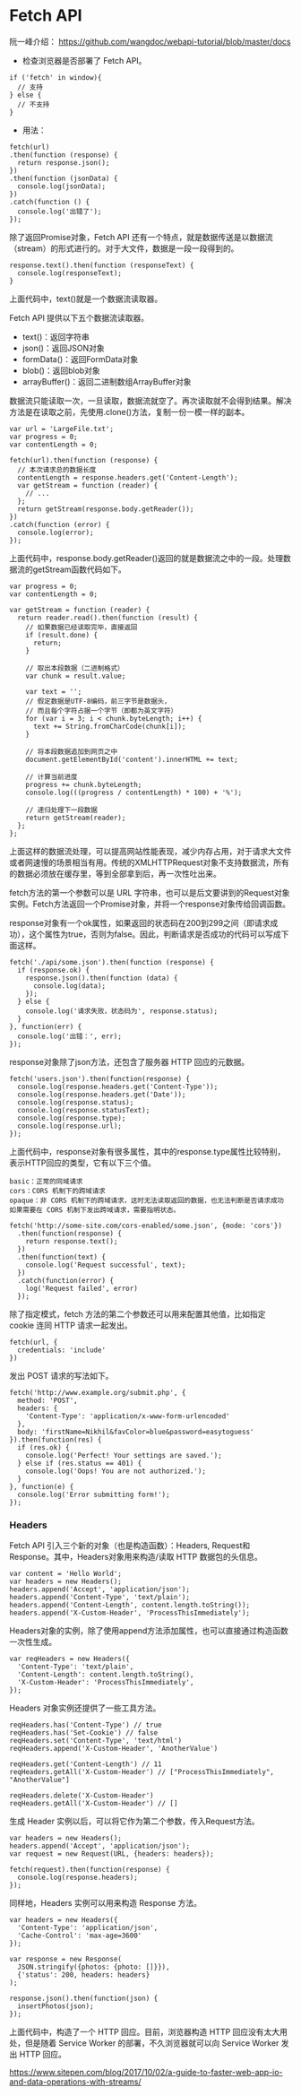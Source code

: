 # Fetch API

阮一峰介绍： https://github.com/wangdoc/webapi-tutorial/blob/master/docs

* 检查浏览器是否部署了 Fetch API。
```
if ('fetch' in window){
  // 支持
} else {
  // 不支持
}
```

* 用法：

```
fetch(url)
.then(function (response) {
  return response.json();
})
.then(function (jsonData) {
  console.log(jsonData);
})
.catch(function () {
  console.log('出错了');
});
```

除了返回Promise对象，Fetch API 还有一个特点，就是数据传送是以数据流（stream）的形式进行的。对于大文件，数据是一段一段得到的。
```
response.text().then(function (responseText) {
  console.log(responseText);
}
```
上面代码中，text()就是一个数据流读取器。

Fetch API 提供以下五个数据流读取器。

* text()：返回字符串
* json()：返回JSON对象
* formData()：返回FormData对象
* blob()：返回blob对象
* arrayBuffer()：返回二进制数组ArrayBuffer对象

数据流只能读取一次，一旦读取，数据流就空了。再次读取就不会得到结果。解决方法是在读取之前，先使用.clone()方法，复制一份一模一样的副本。
```
var url = 'LargeFile.txt';
var progress = 0;
var contentLength = 0;

fetch(url).then(function (response) {
  // 本次请求总的数据长度
  contentLength = response.headers.get('Content-Length');
  var getStream = function (reader) {
    // ...
  };
  return getStream(response.body.getReader());
})
.catch(function (error) {
  console.log(error);
});
```
上面代码中，response.body.getReader()返回的就是数据流之中的一段。处理数据流的getStream函数代码如下。
```
var progress = 0;
var contentLength = 0;

var getStream = function (reader) {
  return reader.read().then(function (result) {
    // 如果数据已经读取完毕，直接返回
    if (result.done) {
      return;
    }

    // 取出本段数据（二进制格式）
    var chunk = result.value;

    var text = '';
    // 假定数据是UTF-8编码，前三字节是数据头，
    // 而且每个字符占据一个字节（即都为英文字符）
    for (var i = 3; i < chunk.byteLength; i++) {
      text += String.fromCharCode(chunk[i]);
    }

    // 将本段数据追加到网页之中
    document.getElementById('content').innerHTML += text;

    // 计算当前进度
    progress += chunk.byteLength;
    console.log(((progress / contentLength) * 100) + '%');

    // 递归处理下一段数据
    return getStream(reader);
  };
};
```
上面这样的数据流处理，可以提高网站性能表现，减少内存占用，对于请求大文件或者网速慢的场景相当有用。传统的XMLHTTPRequest对象不支持数据流，所有的数据必须放在缓存里，等到全部拿到后，再一次性吐出来。

fetch方法的第一个参数可以是 URL 字符串，也可以是后文要讲到的Request对象实例。Fetch方法返回一个Promise对象，并将一个response对象传给回调函数。

response对象有一个ok属性，如果返回的状态码在200到299之间（即请求成功），这个属性为true，否则为false。因此，判断请求是否成功的代码可以写成下面这样。
```
fetch('./api/some.json').then(function (response) {
  if (response.ok) {
    response.json().then(function (data) {
      console.log(data);
    });
  } else {
    console.log('请求失败，状态码为', response.status);
  }
}, function(err) {
  console.log('出错：', err);
});
```
response对象除了json方法，还包含了服务器 HTTP 回应的元数据。
```
fetch('users.json').then(function(response) {
  console.log(response.headers.get('Content-Type'));
  console.log(response.headers.get('Date'));
  console.log(response.status);
  console.log(response.statusText);
  console.log(response.type);
  console.log(response.url);
});
```
上面代码中，response对象有很多属性，其中的response.type属性比较特别，表示HTTP回应的类型，它有以下三个值。
```
basic：正常的同域请求
cors：CORS 机制下的跨域请求
opaque：非 CORS 机制下的跨域请求，这时无法读取返回的数据，也无法判断是否请求成功
如果需要在 CORS 机制下发出跨域请求，需要指明状态。

fetch('http://some-site.com/cors-enabled/some.json', {mode: 'cors'})
  .then(function(response) {
    return response.text();
  })
  .then(function(text) {
    console.log('Request successful', text);
  })
  .catch(function(error) {
    log('Request failed', error)
  });
```
除了指定模式，fetch 方法的第二个参数还可以用来配置其他值，比如指定 cookie 连同 HTTP 请求一起发出。
```
fetch(url, {
  credentials: 'include'
})
```

发出 POST 请求的写法如下。

```
fetch('http://www.example.org/submit.php', {
  method: 'POST',
  headers: {
    'Content-Type': 'application/x-www-form-urlencoded'
  },
  body: 'firstName=Nikhil&favColor=blue&password=easytoguess'
}).then(function(res) {
  if (res.ok) {
    console.log('Perfect! Your settings are saved.');
  } else if (res.status == 401) {
    console.log('Oops! You are not authorized.');
  }
}, function(e) {
  console.log('Error submitting form!');
});
```


### Headers

Fetch API 引入三个新的对象（也是构造函数）：Headers, Request和Response。其中，Headers对象用来构造/读取 HTTP 数据包的头信息。
```
var content = 'Hello World';
var headers = new Headers();
headers.append('Accept', 'application/json');
headers.append('Content-Type', 'text/plain');
headers.append('Content-Length', content.length.toString());
headers.append('X-Custom-Header', 'ProcessThisImmediately');
```
Headers对象的实例，除了使用append方法添加属性，也可以直接通过构造函数一次性生成。
```
var reqHeaders = new Headers({
  'Content-Type': 'text/plain',
  'Content-Length': content.length.toString(),
  'X-Custom-Header': 'ProcessThisImmediately',
});
```
Headers 对象实例还提供了一些工具方法。
```
reqHeaders.has('Content-Type') // true
reqHeaders.has('Set-Cookie') // false
reqHeaders.set('Content-Type', 'text/html')
reqHeaders.append('X-Custom-Header', 'AnotherValue')

reqHeaders.get('Content-Length') // 11
reqHeaders.getAll('X-Custom-Header') // ["ProcessThisImmediately", "AnotherValue"]

reqHeaders.delete('X-Custom-Header')
reqHeaders.getAll('X-Custom-Header') // []
```
生成 Header 实例以后，可以将它作为第二个参数，传入Request方法。
```
var headers = new Headers();
headers.append('Accept', 'application/json');
var request = new Request(URL, {headers: headers});

fetch(request).then(function(response) {
  console.log(response.headers);
});
```
同样地，Headers 实例可以用来构造 Response 方法。
```
var headers = new Headers({
  'Content-Type': 'application/json',
  'Cache-Control': 'max-age=3600'
});

var response = new Response(
  JSON.stringify({photos: {photo: []}}),
  {'status': 200, headers: headers}
);

response.json().then(function(json) {
  insertPhotos(json);
});
```
上面代码中，构造了一个 HTTP 回应。目前，浏览器构造 HTTP 回应没有太大用处，但是随着 Service Worker 的部署，不久浏览器就可以向 Service Worker 发出 HTTP 回应。



https://www.sitepen.com/blog/2017/10/02/a-guide-to-faster-web-app-io-and-data-operations-with-streams/
